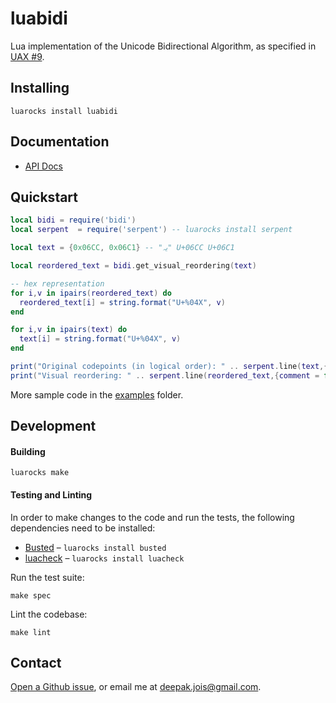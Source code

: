 # luabidi
Lua implementation of the Unicode Bidirectional Algorithm, as specified in [UAX #9](http://unicode.org/reports/tr9/).

## Installing

```
luarocks install luabidi
```

## Documentation

* [API Docs](http://deepakjois.github.io/luabidi/)

## Quickstart

```lua
local bidi = require('bidi')
local serpent  = require('serpent') -- luarocks install serpent

local text = {0x06CC, 0x06C1} -- "یہ" U+06CC U+06C1

local reordered_text = bidi.get_visual_reordering(text)

-- hex representation
for i,v in ipairs(reordered_text) do
  reordered_text[i] = string.format("U+%04X", v)
end

for i,v in ipairs(text) do
  text[i] = string.format("U+%04X", v)
end

print("Original codepoints (in logical order): " .. serpent.line(text,{comment = false}))
print("Visual reordering: " .. serpent.line(reordered_text,{comment = false})) -- should be { "U+06C1", "U+06CC"}
```
More sample code in the [examples](https://github.com/deepakjois/luabidi/tree/master/example) folder.

## Development

#### Building

```
luarocks make
```

#### Testing and Linting
In order to make changes to the code and run the tests, the following dependencies need to be installed:

* [Busted](http://olivinelabs.com/busted/) – `luarocks install busted`
* [luacheck](http://luacheck.readthedocs.org) – `luarocks install luacheck`

Run the test suite:
```
make spec
```

Lint the codebase:
```
make lint
```

## Contact
[Open a Github issue][luabidi-issues], or email me at <deepak.jois@gmail.com>.

[luabidi-issues]: https://github.com/deepakjois/luabidi/issues

